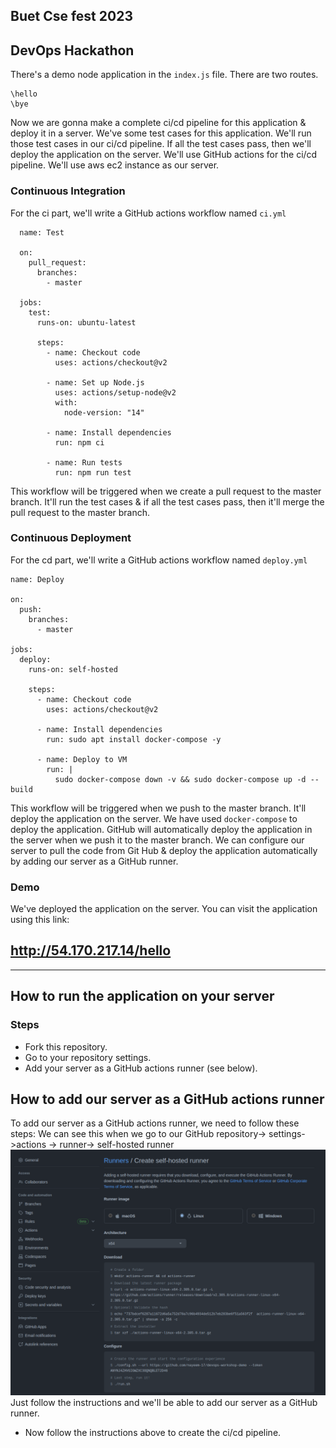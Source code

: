 ## Buet Cse fest 2023
## DevOps Hackathon

There's a demo node application in the `index.js` file. There are two routes.
```
\hello
\bye
```

Now we are gonna make a complete ci/cd pipeline for this application & deploy it in a server. We've some test cases for this application. We'll run those test cases in our ci/cd pipeline. If all the test cases pass, then we'll deploy the application on the server. We'll use GitHub actions for the ci/cd pipeline. We'll use aws ec2 instance as our server.  

  ### Continuous Integration
  For the ci part, we'll write a GitHub actions workflow named `ci.yml`

  ```
    name: Test

    on:
      pull_request:
        branches:
          - master

    jobs:
      test:
        runs-on: ubuntu-latest

        steps:
          - name: Checkout code
            uses: actions/checkout@v2

          - name: Set up Node.js
            uses: actions/setup-node@v2
            with:
              node-version: "14"

          - name: Install dependencies
            run: npm ci

          - name: Run tests
            run: npm run test

  ```
This workflow will be triggered when we create a pull request to the master branch. It'll run the test cases & if all the test cases pass, then it'll merge the pull request to the master branch.  

  ### Continuous Deployment
  For the cd part, we'll write a GitHub actions workflow named `deploy.yml`
```
name: Deploy

on:
  push:
    branches:
      - master

jobs:
  deploy:
    runs-on: self-hosted

    steps:
      - name: Checkout code
        uses: actions/checkout@v2

      - name: Install dependencies
        run: sudo apt install docker-compose -y

      - name: Deploy to VM
        run: |
          sudo docker-compose down -v && sudo docker-compose up -d --build

```
This workflow will be triggered when we push to the master branch. It'll deploy the application on the server. We have used `docker-compose` to deploy the application. GitHub will automatically deploy the application in the server when we push it to the master branch. We can configure our server to pull the code from Git Hub & deploy the application automatically by adding our server as a GitHub runner.

### Demo
  We've deployed the application on the server. You can visit the application using this link:

http://54.170.217.14/hello
---

---
## How to run the application on your server
  ### Steps
  - Fork this repository.
  - Go to your repository settings.
  - Add your server as a GitHub actions runner (see below).
## How to add our server as a GitHub actions runner
To add our server as a GitHub actions runner, we need to follow these steps: We can see this when we go to our GitHub repository-> settings->actions -> runner-> self-hosted runner 
![this](pics/self-hosted-runner.png)
Just follow the instructions and we'll be able to add our server as a GitHub runner.

  - Now follow the instructions above to create the ci/cd pipeline.


<!-- nohup ./run.sh > /dev/null 2>&1 & -->